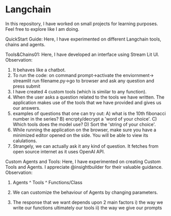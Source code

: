 # Langchain
In this repository, I have worked on small projects for learning purposes. Feel free to explore like I am doing. 

QuickStart Guide: Here, I have experimented on different Langchain tools, chains and agents.

Tools&Chains01: Here, I have developed an interface using Stream Lit UI. 
Observation: 
  1) It behaves like a chatbot. 
  2) To run the code: on command prompt->activate the enviornment-> streamlit run filename.py->go to browser and ask any question and press submit 
  3) I have created 4 custom tools (which is similar to any function). 
  4) When the user asks a question related to the tools we have written. The application makes use of the tools that we have provided and gives us our answers.
  5) examples of questions that one can try out: A) what is the 10th fibonacci number in the series? B) encrpty/decrypt a 'word of your choice'. 
                                                 C) Which tools does the model use? D) Sort the 'string of your choice'.
  6) While running the application on the browser, make sure you have a minimized editor opened on the side. You will be able to view its calulations.
  7) Strangely, we can actually ask it any kind of question. It fetches from open source internet as it uses OpenAI API. 
                        
 
Custom Agents and Tools: Here, I have experimented on creating Custom Tools and Agents. 
I appreciate @insightbuilder for their valuable guidance.
Observation: 
  1) Agents
       ^
     Tools
       ^
 Functions/Class
 
  2) We can customize the behaviour of Agents by changing parameters.
  3) The response that we want depends upon 2 main factors
      i) the way we write our functions ultimately our tools
      ii) the way we give our prompts
